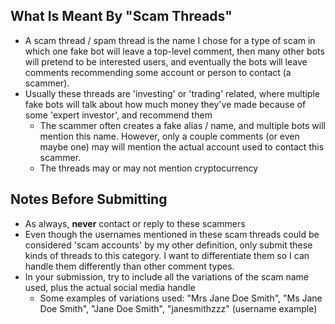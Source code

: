 ## What Is Meant By "Scam Threads"
* A scam thread / spam thread is the name I chose for a type of scam in which one fake bot will leave a top-level comment, then many other bots will pretend to be interested users, and eventually the bots will leave comments recommending some account or person to contact (a scammer).
* Usually these threads are 'investing' or 'trading' related, where multiple fake bots will talk about how much money they've made because of some 'expert investor', and recommend them
   * The scammer often creates a fake alias / name, and multiple bots will mention this name. However, only a couple comments (or even maybe one) may will mention the actual account used to contact this scammer.
   * The threads may or may not mention cryptocurrency

## Notes Before Submitting
* As always, **never** contact or reply to these scammers
* Even though the usernames mentioned in these scam threads could be considered 'scam accounts' by my other definition, only submit these kinds of threads to this category.  I want to differentiate them so I can handle them differently than other comment types.
* In your submission, try to include all the variations of the scam name used, plus the actual social media handle
   * Some examples of variations used: "Mrs Jane Doe Smith", "Ms Jane Doe Smith", "Jane Doe Smith", "janesmithzzz" (username example)
